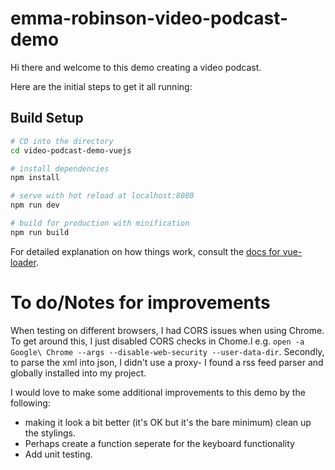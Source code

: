 # emma-robinson-video-podcast-demo

Hi there and welcome to this demo creating a video podcast. 

Here are the initial steps to get it all running:

## Build Setup
``` bash
# CD into the directory 
cd video-podcast-demo-vuejs

# install dependencies
npm install

# serve with hot reload at localhost:8080
npm run dev

# build for production with minification
npm run build
```

For detailed explanation on how things work, consult the [docs for vue-loader](http://vuejs.github.io/vue-loader).

# To do/Notes for improvements 

When testing on different browsers, I had CORS issues when using Chrome. To get around this, I just disabled CORS checks in Chome.l e.g. `open -a Google\ Chrome --args --disable-web-security --user-data-dir`.
Secondly, to parse the xml into json, I didn't use a proxy- I found a rss feed parser and globally installed into my project. 

I would love to make some additional improvements to this demo by the following: 
* making it look a bit better (it's OK but it's the bare minimum) clean up the stylings.
* Perhaps create a function seperate for the keyboard functionality 
* Add unit testing.
